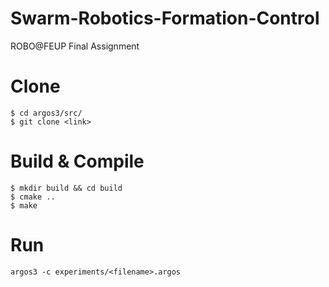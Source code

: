 # Swarm-Robotics-Formation-Control
ROBO@FEUP Final Assignment

# Clone
```shell
$ cd argos3/src/
$ git clone <link>
```

# Build & Compile
```shell
$ mkdir build && cd build
$ cmake ..
$ make
```

# Run 
```shell
argos3 -c experiments/<filename>.argos
```

